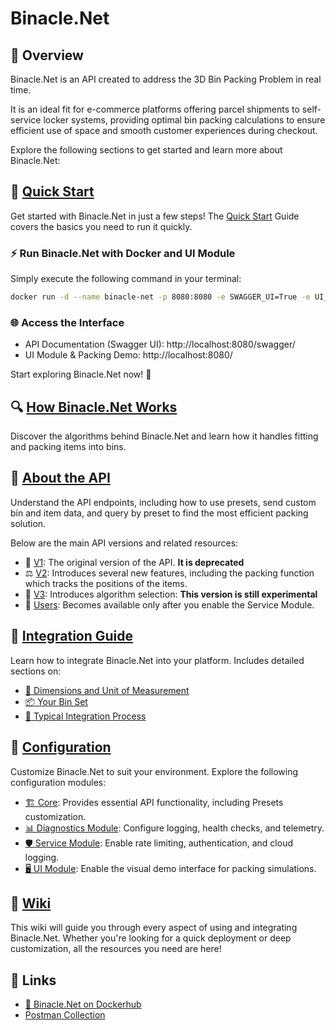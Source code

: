 ﻿# Binacle.Net

## 📝 Overview
Binacle.Net is an API created to address the 3D Bin Packing Problem in real time.

It is an ideal fit for e-commerce platforms offering parcel shipments to self-service locker systems, providing optimal bin packing calculations to ensure efficient use of space and smooth customer experiences during checkout.

Explore the following sections to get started and learn more about Binacle.Net:


## 🚀 [Quick Start](https://github.com/ChrisMavrommatis/Binacle.Net/wiki/Quick-Start)
Get started with Binacle.Net in just a few steps! The [Quick Start](https://github.com/ChrisMavrommatis/Binacle.Net/wiki/Quick-Start) Guide covers the basics you need to run it quickly.

### ⚡ Run Binacle.Net with Docker and UI Module
Simply execute the following command in your terminal:

```bash
docker run -d --name binacle-net -p 8080:8080 -e SWAGGER_UI=True -e UI_MODULE=True binacle/binacle-net:latest
```

### 🌐 Access the Interface
- API Documentation (Swagger UI): http://localhost:8080/swagger/
- UI Module & Packing Demo: http://localhost:8080/

Start exploring Binacle.Net now! 🚀

## 🔍 [How Binacle.Net Works](https://github.com/ChrisMavrommatis/Binacle.Net/wiki/How-Binacle.Net-Works)
Discover the algorithms behind Binacle.Net and learn how it handles fitting and packing items into bins.

## 📡 [About the API](https://github.com/ChrisMavrommatis/Binacle.Net/wiki/About-the-API)
Understand the API endpoints, including how to use presets, send custom bin and item data, and query by preset to find the most efficient packing solution.

Below are the main API versions and related resources:
- 🚨 [V1](https://github.com/ChrisMavrommatis/Binacle.Net/wiki/API-‐-V1): The original version of the API. **It is deprecated**
- ⚖️ [V2](https://github.com/ChrisMavrommatis/Binacle.Net/wiki/API-‐-V2): Introduces several new features, including the packing function which tracks the positions of the items.
- 🧪 [V3](https://github.com/ChrisMavrommatis/Binacle.Net/wiki/API-‐-V3): Introduces algorithm selection: **This version is still experimental**
- 👥 [Users](https://github.com/ChrisMavrommatis/Binacle.Net/wiki/API-‐-Users): Becomes available only after you enable the Service Module.

## 🔗 [Integration Guide](https://github.com/ChrisMavrommatis/Binacle.Net/wiki/Integration-Guide)
Learn how to integrate Binacle.Net into your platform. Includes detailed sections on:

- [📏 Dimensions and Unit of Measurement](https://github.com/ChrisMavrommatis/Binacle.Net/wiki/Integration-Guide-‐-Dimensions-and-Unit-of-Measurement)
- [📦 Your Bin Set](https://github.com/ChrisMavrommatis/Binacle.Net/wiki/Integration-Guide-‐-Your-Bin-Set)
- [🌟 Typical Integration Process](https://github.com/ChrisMavrommatis/Binacle.Net/wiki/Integration-Guide-‐-Typical-Integration-Process)

## 🔧 [Configuration](https://github.com/ChrisMavrommatis/Binacle.Net/wiki/Configuration)
Customize Binacle.Net to suit your environment. Explore the following configuration modules:

- [🏗️ Core](https://github.com/ChrisMavrommatis/Binacle.Net/wiki/Configuration-‐-Core): Provides essential API functionality, including Presets customization.
- [📊 Diagnostics Module](https://github.com/ChrisMavrommatis/Binacle.Net/wiki/Configuration-‐-Diagnostics-Module): Configure logging, health checks, and telemetry.
- [🛡️ Service Module](https://github.com/ChrisMavrommatis/Binacle.Net/wiki/Configuration-‐-Service-Module): Enable rate limiting, authentication, and cloud logging.
- [🖥️ UI Module](https://github.com/ChrisMavrommatis/Binacle.Net/wiki/Configuration-‐-UI-Module): Enable the visual demo interface for packing simulations.


## 📖 [Wiki](https://github.com/ChrisMavrommatis/Binacle.Net/wiki)
This wiki will guide you through every aspect of using and integrating Binacle.Net. Whether you're looking for a quick deployment or deep customization, all the resources you need are here!

## 🔗 Links
- [🐳 Binacle.Net on Dockerhub](https://hub.docker.com/r/binacle/binacle-net)
- [Postman Collection](https://www.postman.com/chrismavrommatis/workspace/binacle-net/)

  
